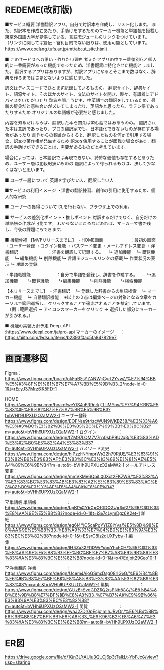 # REDEME(改訂版)
■サービス概要
洋書翻訳アプリ。自分で対訳本を作成し、リスト化します。
また、対訳本を作成にあたり、手助けをするためのマーカー機能と単語帳を搭載し
東京外国語大学が提供している、言語モジュールのリンクをつけています。
（リンクに関しては宣伝・営利目的でない限りは、使用可能としています。
　https://www.coelang.tufs.ac.jp/mt/about_site.html）

■ このサービスへの思い・作りたい理由
考えたアプリの中で一番差別化と個人的に一番需要があった機能であったため、洋書翻訳に特化させた機能としました。
翻訳するアプリはありますが、対訳アプリになるとそこまで数はなく、辞典を作るまではさほどないように感じました。

訳文はディスコードでひとまず記録しているものの。
翻訳サイト、辞典サイト、語源サイト、そのほかのサイト、文法のサイトを開き、時々、有識者にアドバイスをいただいたり
辞典を開こうにも、中英語での翻訳をしているため、最新の辞典だと意味合いがズレてしまったり、英語かと思ったら、ラテン語であったりするため
オリジナルの単語帳が必要だと感じました。

内容を知るだけならば、翻訳した本を買えば済む話ではあるものの。
翻訳された本は意訳であったり、プロの翻訳家でも、日本語化できないものが存在する場合があったり
創作からの観点からすると、翻訳したものを何かで引用する場合、訳文の著作権が発生するため
訳文を使用することが困難な場合があり、翻訳の手助けができることは、需要があるものだと考えています。

場合によっては、日本語訳では再現できない、詩的な価値も存在すると思うため、ユーザー層は比較的狭いものの
翻訳によって得られるものは、決して少なくはないと思います。

■ ユーザー層について
英語を学びたい人、翻訳したい人

■サービスの利用イメージ
・洋書の翻訳練習、創作の引用に使用するため、個人的な研究

■ ユーザーの獲得について
DLを行わない、ブラウザ上での利用。

■ サービスの差別化ポイント・推しポイント
対訳するだけでなく、自分だけの単語帳の作成が可能です。
わからないところなどあれば、マーカーで書き残し、今後の課題にもできます。

■ 機能候補
【MVPリリースまでに】
・HOME画面　　　　　　 ：最初の画面
・ユーザー登録
・ログイン機能
・パスワード変更
・メールアドレス変更
・洋書翻訳　　　　　　　：洋書を翻訳して記録する。
　↳ 追加機能
　↳ 閲覧機能
　↳ 編集機能
  ↳ 削除機能
  ↳ 言語モジュールリンクの搭載
  ↳ 作業状況の表示
  ↳ 単語の登録

・単語帳機能　　　　　　：自分で単語を登録し、辞書を作成する。
　　↳追加機能
　　↳閲覧機能
　　↳編集機能
　　↳削除機能
　　↳検索機能

【本リリースまでに】
・洋書翻訳
　↳ 登録した辞書からの単語検索
　↳ マーカー機能
　↳ 自動翻訳機能
　※以上の３点は編集ページの対象となる文章をカーソルで範囲選択し、クリックすることで適応されることを想定しています。
　（例：範囲選択 → アイコンのマーカーをクリック → 選択した部分にマーカーが引かれる。）

■ 機能の実装方針予定
DeepLAPI　　　　　　 :https://www.deepl.com/ja/pro-api
マーカーのイメージ　 ：https://qiita.com/ledsun/items/b2393f0ac5fa842829e7


# 画面遷移図
Figma：
https://www.figma.com/board/okFqBSsYZANWgCyrt2YvwZ/%E7%94%BB%E5%83%8F%E9%81%B7%E7%A7%BB%E5%9B%B3_2?node-id=0-1&t=rEpyJ37Mrz6IK5FD-1

HOME　　　　　　　：https://www.figma.com/board/weYtS4uFR9crkjTLiiMYnv/%E7%94%BB%E5%83%8F%E9%81%B7%E7%A7%BB%E5%9B%B3?t=bVHh9UPXUzO2aMW2-1
ユーザー登録　　　：https://www.figma.com/design/EOFNse9t4zcWUN9jVKBZ58/%E3%83%A6%E3%83%BC%E3%82%B6%E3%83%BC%E7%99%BB%E9%8C%B2?m=auto&t=bVHh9UPXUzO2aMW2-1
ログイン　　　　　：https://www.figma.com/design/fZM97LOM7V7nh0sbP9U2q3/%E3%83%AD%E3%82%B0%E3%82%A4%E3%83%B3?m=auto&t=bVHh9UPXUzO2aMW2-1
パスワード変更　　：https://www.figma.com/design/hjPzzhNYmprWp22h79RjUE/%E3%83%91%E3%82%B9%E3%83%AF%E3%83%BC%E3%83%89%E3%81%AE%E5%A4%89%E6%9B%B4?m=auto&t=bVHh9UPXUzO2aMW2-1
メールアドレス変更：https://www.figma.com/design/mmVKMe6QbiLQ0Xct2FKZWS/%E3%83%A1%E3%83%BC%E3%83%AB%E3%82%A2%E3%83%89%E3%83%AC%E3%82%B9%E3%81%AE%E5%A4%89%E6%9B%B4?m=auto&t=bVHh9UPXUzO2aMW2-1

▽単語帳
単語帳　　　　　　　：https://www.figma.com/design/LpKPsCYbGpOfODOZUg8xfZ/%E5%8D%98%E8%AA%9E%E5%B8%B3?node-id=0-1&t=iSo7cLymDgz6K2et-1
詳細　　　　　　　：https://www.figma.com/design/eg6l4YjC5caPgVYIZ8jYvs/%E5%8D%98%E8%AA%9E%E5%B8%B3_%E8%A9%B3%E7%B4%B0%E3%83%9A%E3%83%BC%E3%82%B8?node-id=0-1&t=ESsrC8lz2dUXFybw-1
編集　　　　　　　：https://www.figma.com/design/lH4ZaX2FRDWrYcbsYhshCH/%E5%8D%98%E8%AA%9E%E5%B8%B3%EF%BC%BF%E7%B7%A8%E9%9B%86%E3%83%9A%E3%83%BC%E3%82%B8?node-id=0-1&t=x47Edjbit29Geo10-1

▽洋書翻訳
洋書　　　　　　　：https://www.figma.com/design/UcemdAjoGSmoDsg08rIGoG/%E6%B4%8B%E6%9B%B8%E7%BF%BB%E8%A8%B3%E3%83%AA%E3%82%B9%E3%83%88?m=auto&t=bVHh9UPXUzO2aMW2-1
編集　　　　　　　：https://www.figma.com/design/GUzEpSvdGDZRQ2tsPNh6CC/%E6%B4%8B%E6%9B%B8%E7%BF%BB%E8%A8%B3_%E7%B7%A8%E9%9B%86%E3%83%9A%E3%83%BC%E3%82%B8?m=auto&t=bVHh9UPXUzO2aMW2-1
閲覧　　　　　　　：https://www.figma.com/design/waJ2ZDr0pEcjo1mIhJRvOn/%E6%B4%8B%E6%9B%B8%E7%BF%BB%E8%A8%B3_%E9%96%B2%E8%A6%A7%E3%83%9A%E3%83%BC%E3%82%B8?m=auto&t=bVHh9UPXUzO2aMW2-1


# ER図
https://drive.google.com/file/d/1Qn3L1tAUiu3QUCj6p3tTaIkLt-YbFJcG/view?usp=sharing